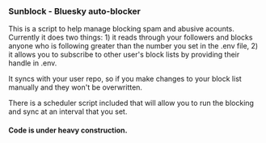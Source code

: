### Sunblock - Bluesky auto-blocker

This is a script to help manage blocking spam and abusive acounts. Currently it does two things: 1) it reads through your followers and blocks anyone who is following greater than the number 
you set in the .env file, 2) it allows you to subscribe to other user's block lists by providing their handle in .env.

It syncs with your user repo, so if you make changes to your block list manually and they won't be overwritten.

There is a scheduler script included that will allow you to run the blocking and sync at an interval that you set.

#### Code is under heavy construction. 

